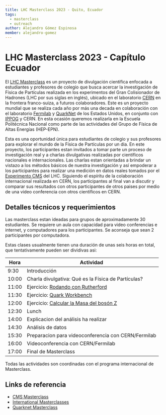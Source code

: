 ```yaml
---
title: LHC Masterclass 2023 - Quito, Ecuador
tags:
  - masterclass
  - outreach
author: Alejandro Gómez Espinosa
member: alejandro-gomez
---
```


# LHC Masterclass 2023 - Capítulo Ecuador

El [LHC Masterclass](https://physicsmasterclasses.org/) es un proyecto de divulgación científica enfocada a estudiantes y profesores de colegio que busca acercar la investigación de Física de Partículas realizada en los experimentos del Gran Colisionador de Hadrones (LHC por sus siglas en inglés), ubicado en el laboratorio [CERN](https://home.web.cern.ch/) en la frontera franco-suiza, a futuros colaboradores. Este es un proyecto mundial que se realiza cada año por más una decada en colaboración con el laboratorio [Fermilab](https://www.fnal.gov/) y [QuarkNet](https://quarknet.org/content/home-page) de los Estados Unidos, en conjunto con [IPPOG](https://ippog.web.cern.ch/) y CERN. En esta ocasión queremos realizarla en la Escuela Politécnica Nacional como parte de las actividades del Grupo de Física de Altas Energías (HEP-EPN).

Esta es una oportunidad única para estudiantes de colegio y sus profesores para explorar el mundo de la Física de Partículas por un dia. En este proyecto, los participantes estan invitados a tomar parte un proceso de investigación real y a charlas divulgativas realizadas por científicos nacionales e internacionales. Las charlas estan orientadas a brindar un vistazo a los métodos básicos de nuestra investigación y así empoderar a los participantes para realizar una medición en datos reales tomados por el [Experimento CMS](https://cms.cern/) del LHC. Siguiendo el espíritu de la colaboración internacional realizada en CERN, los participantes al final van a discutir y comparar sus resultados con otros participantes de otros paises por medio de una video conferencia con otros científicos en CERN.

## Detalles técnicos y requerimientos

Las masterclass estan ideadas para grupos de aproximadamente 30 estudiantes. Se requiere un aula con capacidad para video conferencias e internet, y computadores para los participantes. Se aconseja que sean 2 participantes por computadora.

Estas clases usualmente tienen una duración de unas seis horas en total, que tentativamente pueden ser dividivas asi:

| Hora  | Actividad                                           |
|-------|-----------------------------------------------------|
| 9:30  | Introducción                                        |
| 10:00 | Charla divulgativa: Qué es la Física de Partículas? |
| 11:00 | Ejercicio: [Rodando con Rutherford](https://quarknet.org/data-portfolio/activity/rolling-rutherford)                   |
| 11:30 | Ejercicio: [Quark Workbench](https://quarknet.org/data-portfolio/activity/quark-workbench)                          |
| 12:00 | Ejercicio: [Calcular la Masa del bosón Z](https://quarknet.org/data-portfolio/activity/calculate-z-mass)             |
| 12:30 | Lunch                                               |
| 14:00 | Explicacion del análisis ha realizar                |
| 14:30 | Análisis de datos                                   |
| 15:30 | Preparacion para videoconferencia con CERN/Fermilab |
| 16:00 | Videoconferencia con CERN/Fermilab                  |
| 17:00 | Final de Masterclass                                |

Todas las actividades son coordinadas con el programa internacional de Masterclass.

<!-- ## Fecha propuesta

El proyecto internacional Masterclass tiene fechas para inscribir a instituciones que van desde Febrero a Abril. Como se puede ver en el cronograma, la única restricción es para realizar la videoconferencia con CERN/Fermilab. Conociendo los cronogramas de la EPN, y tomando en cuenta los días propuestos por el proyecto, se podría realizar los dias:
 - Jueves, 23 de marzo 2023
 - Viernes, 24 de marzo 2023
 - Sabado, 25 de marzo 2023
 - Jueves, 28 de marzo 2023
 - **Viernes, 30 de marzo 2023**
 - Sabado, 31 de marzo 2023
 - Viernes, 21 de abril 2023 (dependiendo de la disponibilidad en CERN)
 - Sabado, 22 de abril 2023 (dependiendo de la disponibilidad en CERN)

 __Esteban: Podemos coordinar esto con el colegio Eisntein, enviar invitaciones o hacer una evaluación a participantes y escoger los mejores.Te parece hacer una convocatoria abierta, y si tenemos más de 30 estudiantes, hacemos una evaluación y de ahí sacamos los mejores?__

## Elección de participantes

Este proyecto esta ideado para estudiantes del último año de colegio y sus profesores. Dependiendo de los contactos de la EPN o el departamento de Física con colegios en Quito, si es que los hay, se podria enviar invitaciones para que los colegios elijan a algunos participantes.

Otra posibilidad seria en basar el numero de colegios participantes en los ultimos resultados de la prueba Ser Bachiller, y escojer a los mejores 5 colegios como un premio a su rendimiento.

## Moderadores

Inicialmente los moderadores y ayudantes para este proyecto son:
 - Edy Ayala - Profesor Principal EPN: moderador y organizador.
 - Alejandro Gomez Espinosa - Investigador Invitado ETH-Zurich: moderador y organizador principal.
 - Edgar Carrera - Profesor USFQ: moderador invitado.
 - Pamela Llerena - estudiante EPN: ayudante.
 - Andres Chicaiza - estudiante EPN: ayudante.

Se puede añadir mas ayudantes o moderadores de acuerdo con el interes de otros miembros del departamento de Física. -->

## Links de referencia

 - [CMS Masterclass](https://cms.cern/interact-with-cms/cms-physics-masterclass)
 - [International Masterclasses](https://physicsmasterclasses.org/)
 - [Quarknet Masterclass](https://quarknet.org/content/lhc-masterclass-library-project-map)
